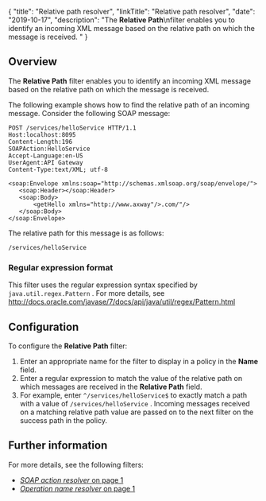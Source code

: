 {
"title": "Relative path resolver",
"linkTitle": "Relative path resolver",
"date": "2019-10-17",
"description": "The **Relative Path**\\nfilter enables you to identify an incoming XML message based on the relative path on which the message is received. "
}
﻿
<div id="p_resolver_path_overview">

Overview
--------

The **Relative Path**
filter enables you to identify an incoming XML message based on the relative path on which the message is received.

The following example shows how to find the relative path of an incoming message. Consider the following SOAP message:

``` {space="preserve"}
POST /services/helloService HTTP/1.1
Host:localhost:8095
Content-Length:196
SOAPAction:HelloService
Accept-Language:en-US
UserAgent:API Gateway
Content-Type:text/XML; utf-8
```

``` {space="preserve"}
<soap:Envelope xmlns:soap="http://schemas.xmlsoap.org/soap/envelope/">
   <soap:Header></soap:Header>
   <soap:Body>
       <getHello xmlns="http://www.axway"/>.com/"/>
   </soap:Body>
</soap:Envelope>
```

The relative path for this message is as follows:

``` {space="preserve"}
/services/helloService
```

### Regular expression format

This filter uses the regular expression syntax specified by `java.util.regex.Pattern`
. For more details, see <http://docs.oracle.com/javase/7/docs/api/java/util/regex/Pattern.html>

</div>

<div id="p_resolver_path_config">

Configuration
-------------

To configure the **Relative Path**
filter:

1.  Enter an appropriate name for the filter to display in a policy in the **Name**
    field.
2.  Enter a regular expression to match the value of the relative path on which messages are received in the **Relative Path**
    field.
3.  For example, enter `^/services/helloService$`
    to exactly match a path with a value of `/services/helloService`
    . Incoming messages received on a matching relative path value are passed on to the next filter on the success path in the policy.

</div>

<div>

Further information
-------------------

For more details, see the following filters:

-   [*SOAP action resolver* on page 1](resolver_soap_action.htm)
-   [*Operation name resolver* on page 1](resolver_soap_operation.htm)

</div>
